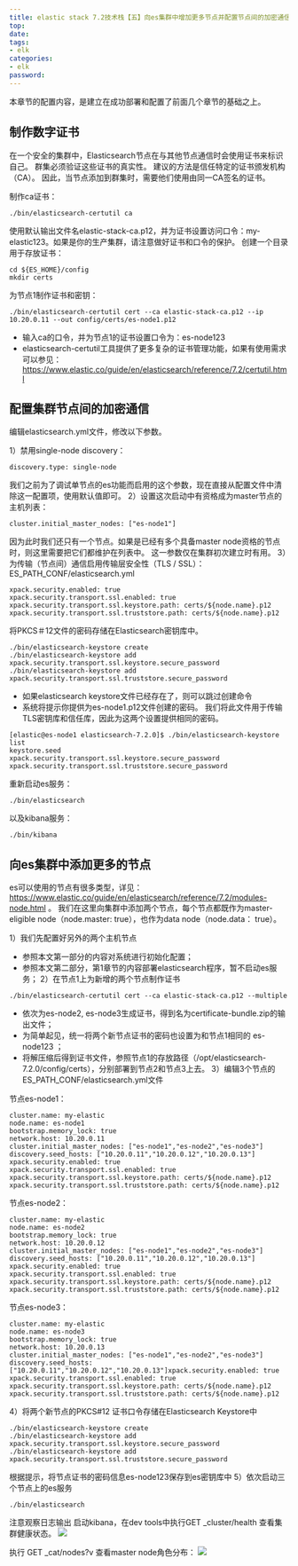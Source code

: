 ```yaml
---
title: elastic stack 7.2技术栈【五】向es集群中增加更多节点并配置节点间的加密通信
top: 
date: 
tags: 
- elk
categories: 
- elk
password: 
---
```

本章节的配置内容，是建立在成功部署和配置了前面几个章节的基础之上。

## 制作数字证书
在一个安全的集群中，Elasticsearch节点在与其他节点通信时会使用证书来标识自己。
群集必须验证这些证书的真实性。 建议的方法是信任特定的证书颁发机构（CA）。 因此，当节点添加到群集时，需要他们使用由同一CA签名的证书。

制作ca证书：
```
./bin/elasticsearch-certutil ca
```
使用默认输出文件名elastic-stack-ca.p12，并为证书设置访问口令：my-elastic123。如果是你的生产集群，请注意做好证书和口令的保护。
创建一个目录用于存放证书：
```
cd ${ES_HOME}/config
mkdir certs
```
为节点1制作证书和密钥：
```
./bin/elasticsearch-certutil cert --ca elastic-stack-ca.p12 --ip 10.20.0.11 --out config/certs/es-node1.p12
```
- 输入ca的口令，并为节点1的证书设置口令为：es-node123
- elasticsearch-certutil工具提供了更多复杂的证书管理功能，如果有使用需求可以参见：https://www.elastic.co/guide/en/elasticsearch/reference/7.2/certutil.html

<escape><!-- more --></escape>

## 配置集群节点间的加密通信
编辑elasticsearch.yml文件，修改以下参数。

1）禁用single-node discovery：
```
discovery.type: single-node
```
我们之前为了调试单节点的es功能而启用的这个参数，现在直接从配置文件中清除这一配置项，使用默认值即可。
2）设置这次启动中有资格成为master节点的主机列表：
```
cluster.initial_master_nodes: ["es-node1"]
```
因为此时我们还只有一个节点。如果是已经有多个具备master node资格的节点时，则这里需要把它们都维护在列表中。
这一参数仅在集群初次建立时有用。
3）为传输（节点间）通信启用传输层安全性（TLS / SSL）：
ES_PATH_CONF/elasticsearch.yml
```
xpack.security.enabled: true
xpack.security.transport.ssl.enabled: true
xpack.security.transport.ssl.keystore.path: certs/${node.name}.p12
xpack.security.transport.ssl.truststore.path: certs/${node.name}.p12
```
将PKCS＃12文件的密码存储在Elasticsearch密钥库中。
```
./bin/elasticsearch-keystore create
./bin/elasticsearch-keystore add xpack.security.transport.ssl.keystore.secure_password
./bin/elasticsearch-keystore add xpack.security.transport.ssl.truststore.secure_password
```
- 如果elasticsearch keystore文件已经存在了，则可以跳过创建命令
- 系统将提示你提供为es-node1.p12文件创建的密码。 我们将此文件用于传输TLS密钥库和信任库，因此为这两个设置提供相同的密码。
```
[elastic@es-node1 elasticsearch-7.2.0]$ ./bin/elasticsearch-keystore list
keystore.seed
xpack.security.transport.ssl.keystore.secure_password
xpack.security.transport.ssl.truststore.secure_password
```
重新启动es服务：
```
./bin/elasticsearch
```
以及kibana服务：
```
./bin/kibana
```
## 向es集群中添加更多的节点
es可以使用的节点有很多类型，详见：https://www.elastic.co/guide/en/elasticsearch/reference/7.2/modules-node.html 。
我们在这里向集群中添加两个节点，每个节点都既作为master-eligible node（node.master: true），也作为data node（node.data： true）。

1）我们先配置好另外的两个主机节点

- 参照本文第一部分的内容对系统进行初始化配置；
- 参照本文第二部分，第1章节的内容部署elasticsearch程序，暂不启动es服务；
2）在节点1上为新增的两个节点制作证书
```
./bin/elasticsearch-certutil cert --ca elastic-stack-ca.p12 --multiple
```
- 依次为es-node2, es-node3生成证书，得到名为certificate-bundle.zip的输出文件；
- 为简单起见，统一将两个新节点证书的密码也设置为和节点1相同的 es-node123 ；
- 将解压缩后得到证书文件，参照节点1的存放路径（/opt/elasticsearch-7.2.0/config/certs），分别部署到节点2和节点3上去。
3）编辑3个节点的ES_PATH_CONF/elasticsearch.yml文件

节点es-node1：
```
cluster.name: my-elastic
node.name: es-node1
bootstrap.memory_lock: true
network.host: 10.20.0.11
cluster.initial_master_nodes: ["es-node1","es-node2","es-node3"]
discovery.seed_hosts: ["10.20.0.11","10.20.0.12","10.20.0.13"]
xpack.security.enabled: true
xpack.security.transport.ssl.enabled: true
xpack.security.transport.ssl.keystore.path: certs/${node.name}.p12
xpack.security.transport.ssl.truststore.path: certs/${node.name}.p12
```
节点es-node2：
```
cluster.name: my-elastic
node.name: es-node2
bootstrap.memory_lock: true
network.host: 10.20.0.12
cluster.initial_master_nodes: ["es-node1","es-node2","es-node3"]
discovery.seed_hosts: ["10.20.0.11","10.20.0.12","10.20.0.13"]
xpack.security.enabled: true
xpack.security.transport.ssl.enabled: true
xpack.security.transport.ssl.keystore.path: certs/${node.name}.p12
xpack.security.transport.ssl.truststore.path: certs/${node.name}.p12
```
节点es-node3：
```
cluster.name: my-elastic
node.name: es-node3
bootstrap.memory_lock: true
network.host: 10.20.0.13
cluster.initial_master_nodes: ["es-node1","es-node2","es-node3"]
discovery.seed_hosts: ["10.20.0.11","10.20.0.12","10.20.0.13"]xpack.security.enabled: true
xpack.security.transport.ssl.enabled: true
xpack.security.transport.ssl.keystore.path: certs/${node.name}.p12
xpack.security.transport.ssl.truststore.path: certs/${node.name}.p12
```
4）将两个新节点的PKCS#12 证书口令存储在Elasticsearch Keystore中
```
./bin/elasticsearch-keystore create
./bin/elasticsearch-keystore add xpack.security.transport.ssl.keystore.secure_password
./bin/elasticsearch-keystore add xpack.security.transport.ssl.truststore.secure_password
```
根据提示，将节点证书的密码信息es-node123保存到es密钥库中
5）依次启动三个节点上的es服务
```
./bin/elasticsearch
```
注意观察日志输出
启动kibana，在dev tools中执行GET _cluster/health 查看集群健康状态。
![](https://img-blog.csdnimg.cn/20190716172517303.png?x-oss-process=image/watermark,type_ZmFuZ3poZW5naGVpdGk,shadow_10,text_aHR0cHM6Ly9ibG9nLmNzZG4ubmV0L3dhdGVybWVsb25iaWc=,size_16,color_FFFFFF,t_70)

执行 GET _cat/nodes?v 查看master node角色分布：
![](https://img-blog.csdnimg.cn/20190716172529482.png)


